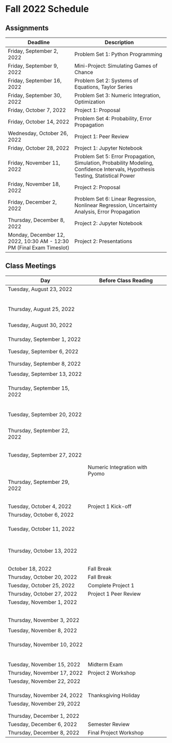 # Fall 2022 Schedule

## Assignments

| Deadline     | Description |
| ----------- | ----------- |
| Friday, September 2, 2022 | Problem Set 1: Python Programming |
| Friday, September 9, 2022 | Mini-Project: Simulating Games of Chance |
| Friday, September 16, 2022 | Problem Set 2: Systems of Equations, Taylor Series |
| Friday, September 30, 2022 | Problem Set 3: Numeric Integration, Optimization |
| Friday, October 7, 2022 | Project 1: Proposal |
| Friday, October 14, 2022 | Problem Set 4: Probability, Error Propagation |
| Wednesday, October 26, 2022 | Project 1: Peer Review |
| Friday, October 28, 2022 | Project 1: Jupyter Notebook |
| Friday, November 11, 2022 | Problem Set 5: Error Propagation, Simulation, Probability Modeling, Confidence Intervals, Hypothesis Testing, Statistical Power |
| Friday, November 18, 2022 | Project 2: Proposal |
| Friday, December 2, 2022 | Problem Set 6: Linear Regression, Nonlinear Regression, Uncertainty Analysis, Error Propagation |
| Thursday, December 8, 2022 | Project 2: Jupyter Notebook |
| Monday, December 12, 2022, 10:30 AM - 12:30 PM (Final Exam Timeslot) | Project 2: Presentations |

## Class Meetings

| Day     | Before Class Reading |
| ----------- | ----------- |
| Tuesday, August 23, 2022 | [](../01/Python-Primer.md) |
| | [](../01/Jupyter-Notebooks.ipynb) |
| | [](../01/Python-Basics-I-Variables-Strings-Bugs.ipynb) |
| | [](../01/Flow-control.ipynb) |
| | [](../01/Python-Basics-III-Lists-Dictionaries-Enumeration.ipynb) |
|  | [](../01/Functions-and-Scope.ipynb) |
| | [](../01/Recursion.ipynb) |
| Thursday, August 25, 2022 | [](../01/Pseudocode.ipynb) |
| | [](../01/Example-High-Low-Game.ipynb) |
| | [](../01/Modules-and-Files.ipynb) |
| | [](../01/NumPy.ipynb) |
| | [](../01/Matplotlib.ipynb) |
| Tuesday, August 30, 2022 | [](../01/Pandas.ipynb) |
| | [](../01/Functions-as-Arguments.ipynb) |
| | [](../01/Testing-and-Debugging.ipynb) |
| | [](../01/Publication-Quality-Figures.ipynb) |
| Thursday, September 1, 2022 | [](../04/linear_algebra.md) |
| | [](../04/Linear-Algebra-in-Numpy.ipynb) |
| | [](../04/Gauss-Elimination.ipynb) |
| Tuesday, September 6, 2022 | [](../04/Invertible-Matrix-Theorem-and-Gauss-Example.ipynb)
| | [](../04/LU-Decomposition.ipynb)
| | [](../04/Condition-Number.ipynb)
| Thursday, September 8, 2022 | [](../04/Modeling-Systems-of-Linear-Equations.ipynb) |
| | [](../04/Example-Atomic-Mass-Balances.ipynb) |
| Tuesday, September 13, 2022 | [](../05/algorithms.md) |
| | [](../05/Taylor-Series.ipynb) |
| | [](../05/Finite-Difference.ipynb) |
| | [](../05/Example-Heating-a-Metal-Slab.ipynb)
| Thursday, September 15, 2022 | [](../06/nonlinear_systems.md) |
| | [](../06/Modeling-Systems-of-Nonlinear-Equations.ipynb) |
| | [](../06/Newton-Raphson-Method-in-One-Dimension.ipynb) |
| | [](../06/More-Newton-Type-Methods.ipynb) |
| | [](../06/Convergence-Analysis-for-Newton-Raphson-Methods.ipynb) |
| | [](../06/Newton-Raphson-Methods-for-Systems-of-Equations.ipynb) |
| | [](../06/Newton-Methods-in-Scipy.ipynb) |
| Tuesday, September 20, 2022 | [](../07/integration.md) |
| | [](../07/Intro-and-Newton-Cotes.ipynb) |
| | [](../07/Gauss-Quadrature.ipynb) |
| | [](../07/Scipy-Library-Adaptive-Methods-for-Newton-Cotes-and-Gauss-Quadrature.ipynb) |
| | [](../07/Application-Inertial-Navigation-Systems.ipynb) |
| Thursday, September 22, 2022 | [](../07/Forward-and-Backward-Euler.ipynb) |
| | [](../07/Trapezoid-Rule.ipynb) |
| | [](../07/Stability-Analysis.ipynb) |
| | [](../07/Explicit-Runge-Kutta.ipynb) |
| | [](../07/Systems-of-Differential-Equations-and-Scipy.ipynb) |
| | [](../07/Example-Reaction-Rates.ipynb) |
| Tuesday, September 27, 2022 | [](../08/optimization.md) |
| | [](../08/Pyomo-Basics.ipynb) |
| | [](../08/Flash-Calculations-in-Pyomo.ipynb) |
| | Numeric Integration with Pyomo |
| Thursday, September 29, 2022 | [](../09/stats.md) |
| | [](../09/Sampling.ipynb) |
| | [](../09/Summary-Statistics.ipynb) |
| | [](../09/Visualizing-Data.ipynb) |
| | [](../10/probability.md) |
| | [](../10/Probability-Basics.ipynb) |
| Tuesday, October 4, 2022 | Project 1 Kick-off | 
| Thursday, October 6, 2022 | [](../10/Random-Variables.ipynb) |
| | [](../10/Jointly-Distributed-Random-Variables.ipynb) |
| | [](../10/Jointly-Continuous-Random-Variables.ipynb) |
| | [](../10/Practice-Problems.ipynb) |
| Tuesday, October 11, 2022 | [](../11/distributions.md) |
| | [](../11/Bernoulli-Probability-Distribution.ipynb) |
| | [](../11/Binomial-Probability-Distribtuion.ipynb) |
| | [](../11/Poisson-Probability-Distribution.ipynb) |
| | [](../11/Normal-Probability-Distribution.ipynb) |
| | [](../11/Common-Probability-Distributions-Summary.md) |
| | [](../12/uncertainty.md) |
| | [](../12/Measurement-Error.ipynb) |
| Thursday, October 13, 2022 | [](../12/Error-Propagation.ipynb) |
| | [](../12/Measuring-Flowrate-Example.ipynb) |
| | [](../12/Car-and-Incline-Example.ipynb) |
| | [](../12/Simulation-Motivating-Example.ipynb) |
| | [](../12/Monte-Carlo-Error-Propogation.ipynb) |
| | [](../12/Practice-Problems.ipynb) |
| October 18, 2022 | Fall Break |
| Thursday, October 20, 2022 | Fall Break |
| Tuesday, October 25, 2022 | Complete Project 1 |
| Thursday, October 27, 2022 | Project 1 Peer Review |
| Tuesday, November 1, 2022 | [](../13/inference.md) |
| | [](../13/Central-Limit-Theorem.ipynb) |
| | [](../13/Standard-Normal-Distribution.ipynb) |
| | [](../13/Confidence-Intervals.ipynb) |
| | [](../13/Students-t-Distribution.ipynb) |
| | [](../13/Hypothesis-Testing-Basics.ipynb) |
| Thursday, November 3, 2022 | [](../13/Flavors-of-Hypothesis-Testing.ipynb) |
| | [](../13/Type-I-and-Type-II-Errors.ipynb)
| Tuesday, November 8, 2022 | [](../13/Statistical-Power-Basics.ipynb) |
| | [](../13/Statistical-Power-in-Python.ipynb) |
| | [](../13/Statistical-Power-Practice-Problems.ipynb) |
| | [](../13/Bootstrap-Confidence-Intervals.ipynb) |
| Thursday, November 10, 2022 | [](../14/regression.md) |
| | [](../14/Ordinary-Least-Squares-Linear-Regression.ipynb) |
| | [](../14/Residual-Analysis.ipynb) |
| | [](../14/Regression-Assumption-Examples.ipynb) |
| | [](../14/Uncertainty-Analysis-and-Statistical-Inference.ipynb) |
| | [](../14/Multivariate-Linear-Regression.ipynb) |
| | [](../14/Linear-Regression-Practice-Problems.ipynb) |
| Tuesday, November 15, 2022 | Midterm Exam |
| Thursday, November 17, 2022 | Project 2 Workshop |
| Tuesday, November 22, 2022 | [](../15/advanced_regression.md) |
| | [](../15/Transformations-and-Linear-Regression.ipynb) |
| | [](../15/Weighted-Regression.ipynb) |
| | [](../15/Nonlinear-Regression.ipynb) |
| Thursday, November 24, 2022 | Thanksgiving Holiday |
| Tuesday, November 29, 2022 | [](../15/Nonlinear-Regression-Practice-Problem.ipynb) |
| | [](../15/Monte-Carlo-Uncertainty-Analysis-for-Nonlinear-Regression.ipynb ) |
| | [](../15/Nonlinear-Case-Study-Adsorptive-Membranes.ipynb )|
| Thursday, December 1, 2022 | [](../16/design_of_experiments.md) |
| Tuesday, December 6, 2022 | Semester Review |
| Thursday, December 8, 2022 | Final Project Workshop |